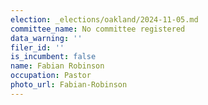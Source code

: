 ```yaml
---
election: _elections/oakland/2024-11-05.md
committee_name: No committee registered
data_warning: ''
filer_id: ''
is_incumbent: false
name: Fabian Robinson
occupation: Pastor
photo_url: Fabian-Robinson
---
```

